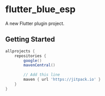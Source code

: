 # flutter_blue_esp

A new Flutter plugin project.

## Getting Started

```gradle
allprojects {
    repositories {
        google()
        mavenCentral()
        
        // Add this line
        maven { url 'https://jitpack.io' }
    }
}
```
